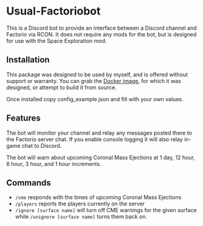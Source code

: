 # Usual-Factoriobot

This is a Discord bot to provide an interface between a Discord channel and Factorio via RCON. It does not require any mods for the bot, but is designed for use with the Space Exploration mod.

## Installation

This package was designed to be used by myself, and is offered without support or warranty. You can grab the [Docker image](https://hub.docker.com/r/kellbot/usual-factoriobot), 
for which it was designed, or attempt to build it from source.

Once installed copy config_example.json and fill with your own values.

## Features

The bot will monitor your channel and relay any messages posted there to the Factorio server chat. 
If you enable console logging it will also relay in-game chat to Discord.

The bot will warn about upcoming Coronal Mass Ejections at 1 day, 12 hour, 6 hour, 3 hour, and 1 hour increments.

## Commands

* `/cme` responds with the times of upcoming Coronal Mass Ejections
* `/players` reports the players currently on the server
* `/ignore [surface name]` will turn off CME warnings for the given surface while `/unignore [surface name]` turns them back on. 
